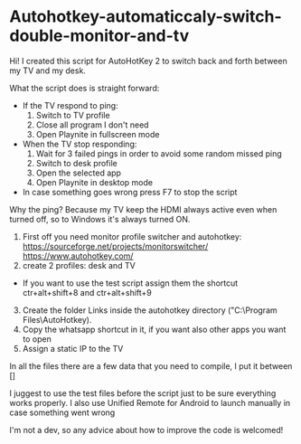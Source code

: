# Autohotkey-automaticcaly-switch-double-monitor-and-tv

Hi!
I created this script for AutoHotKey 2 to switch back and forth between my TV and my desk.

What the script does is straight forward:
- If the TV respond to ping: 
  1) Switch to TV profile
  2) Close all program I don't need
  3) Open Playnite in fullscreen mode
- When the TV stop responding:
   1) Wait for 3 failed pings in order to avoid some random missed ping
   2) Switch to desk profile
   3) Open the selected app
   4) Open Playnite in desktop mode
- In case something goes wrong press F7 to stop the script

Why the ping? Because my TV keep the HDMI always active even when turned off, so to Windows it's always turned ON. 


1) First off you need monitor profile switcher and autohotkey:
https://sourceforge.net/projects/monitorswitcher/
https://www.autohotkey.com/
3) create 2 profiles: desk and TV
 - If you want to use the test script assign them the shortcut ctr+alt+shift+8 and ctr+alt+shift+9
3) Create the folder Links inside the autohotkey directory ("C:\Program Files\AutoHotkey).
4) Copy the whatsapp shortcut in it, if you want also other apps you want to open
5) Assign a static IP to the TV
   
In all the files there are a few data that you need to compile, I put it between [] 

I juggest to use the test files before the script just to be sure everything works properly.
I also use Unified Remote for Android to launch manually in case something went wrong


I'm not a dev, so any advice about how to improve the code is welcomed!
